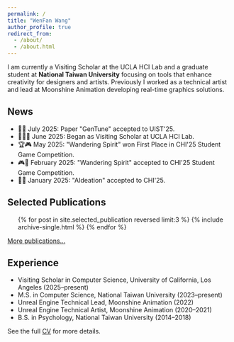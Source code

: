 ```yaml
---
permalink: /
title: "WenFan Wang"
author_profile: true
redirect_from:
  - /about/
  - /about.html
---
```


I am currently a Visiting Scholar at the UCLA HCI Lab and a graduate student at **National Taiwan University** focusing on tools that enhance creativity for designers and artists. Previously I worked as a technical artist and lead at Moonshine Animation developing real-time graphics solutions.

## News
- 📝✨ July 2025: Paper "GenTune" accepted to UIST'25.
- 🧑‍🔬🏫 June 2025: Began as Visiting Scholar at UCLA HCI Lab.
- 🏆🎮 May 2025: "Wandering Spirit" won First Place in CHI'25 Student Game Competition.
- 🎮🎉 February 2025: "Wandering Spirit" accepted to CHI'25 Student Game Competition.
- 🤖🎉 January 2025: "AIdeation" accepted to CHI'25.

## Selected Publications
<ul class="selected-publications-list">
{% for post in site.selected_publication reversed limit:3 %}
  {% include archive-single.html %}
{% endfor %}
</ul>
<p class="text-right"><a href="{{ '/publications/' | relative_url }}">More publications...</a></p>

## Experience
- Visiting Scholar in Computer Science, University of California, Los Angeles (2025&ndash;present)
- M.S. in Computer Science, National Taiwan University (2023&ndash;present)
- Unreal Engine Technical Lead, Moonshine Animation (2022)
- Unreal Engine Technical Artist, Moonshine Animation (2020&ndash;2021)
- B.S. in Psychology, National Taiwan University (2014&ndash;2018)

See the full <a href="{{ '/cv/' | relative_url }}">CV</a> for more details.
